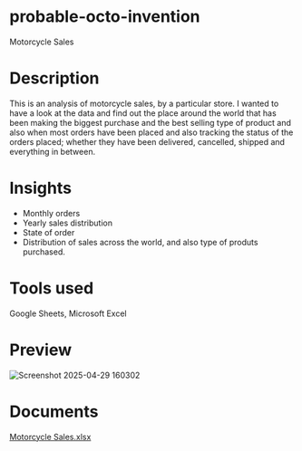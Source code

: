 # probable-octo-invention
Motorcycle Sales

# Description
This is an analysis of motorcycle sales, by a particular store. I wanted to have a look at the data and find out the place around the world that has been making the biggest purchase and the best selling type of product and also when most orders have been placed and also tracking the status of the orders placed; whether they have been delivered, cancelled, shipped and everything in between.

# Insights
- Monthly orders
- Yearly sales distribution
- State of order
- Distribution of sales across the world, and also type of produts purchased.

# Tools used
Google Sheets, Microsoft Excel

# Preview
![Screenshot 2025-04-29 160302](https://github.com/user-attachments/assets/6cd3d973-7249-4c33-ad42-17a7d168b0de)

# Documents
[Motorcycle Sales.xlsx](https://github.com/user-attachments/files/20493800/Motorcycle.Sales.xlsx)

